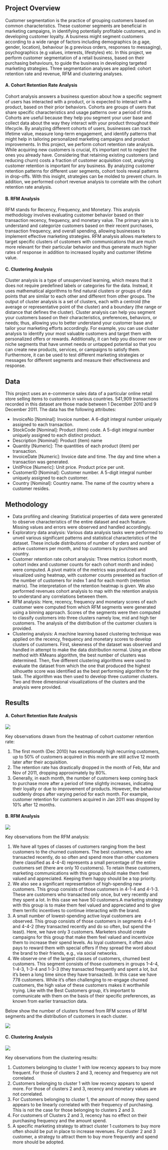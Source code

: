 ## Project Overview
Customer segmentation is the practice of grouping customers based on common characteristics. These customer segments are beneficial in marketing campaigns, in identifying potentially profitable customers, and in developing customer loyalty. A business might segment customers according to a wide range of factors including demographics (e.g age, gender, location), behaviour (e.g previous orders, responses to messaging), psychographics (e.g values, interests, lifestyles) etc. In this project, we perform customer segmentation of a retail business, based on their purchasing behaviours, to guide the business in developing targeted marketing strategies. Three segmentation analyses are applied: cohort retention rate and revenue, RFM and clustering analyses.
#### A. Cohort Retention Rate Analysis
Cohort analysis answers a business question about how a specific segment of users has interacted with a product, or is expected to interact with a product, based on their prior behaviors. Cohorts are groups of users that share specific characteristics and usage patterns over a period of time. Cohorts are useful because they help you segment your user base and collect data about the way they interact with your product throughout their lifecycle. By analyzing different cohorts of users, businesses can track lifetime value, measure long-term engagement, and identify patterns that might help in tailoring personalized marketing campaigns and product improvements. In this project, we perform cohort retention rate analysis. While acquiring new customers is crucial, it’s important not to neglect the ones you already have. Considering that retaining existing customers (and reducing churn) costs a fraction of customer acquisition cost, analyzing customer retention is important for any business. By analyzing customer retention patterns for different user segments, cohort tools reveal patterns in drop-offs. With this insight, strategies can be molded to prevent churn. In addition, we performed cohort revenue analysis to correlate with the cohort retention rate analysis.
#### B. RFM Analysis
RFM stands for Recency, Frequency, and Monetary. This analysis methodology involves evaluating customer behavior based on their transaction recency, frequency, and monetary value. The primary aim is to understand and categorize customers based on their recent purchases, transaction frequency, and overall spending, allowing businesses to implement effective marketing strategies. RFM analysis allows marketers to target specific clusters of customers with communications that are much more relevant for their particular behavior and thus generate much higher rates of response in addition to increased loyalty and customer lifetime value.
#### C. Clustering Analysis
Cluster analysis is a type of unsupervised learning, which means that it does not require predefined labels or categories for the data. Instead, it uses mathematical algorithms to find natural clusters or groups of data points that are similar to each other and different from other groups. The output of cluster analysis is a set of clusters, each with a centroid (the average or representative point of the cluster) and a boundary (the range or distance that defines the cluster). Cluster analysis can help you segment your customers based on their characteristics, preferences, behaviors, or needs; thus, allowing you to better understand your customer base and tailor your marketing efforts accordingly. For example, you can use cluster analysis to identify your most valuable customers and target them with personalized offers or rewards. Additionally, it can help you discover new or niche segments that have unmet needs or untapped potential so that you can create new products, services, or campaigns to satisfy them. Furthermore, it can be used to test different marketing strategies or messages for different segments and measure their effectiveness and response.
## Data
This project uses an e-commerce sales data of a particular online retail store selling items to customers in various countries. 541,909 transactions recorded in this dataset are those made between 1 December 2010 and 9 December 2011. The data has the following attributes:
* InvoiceNo [Nominal]: Invoice number. A 6-digit integral number uniquely assigned to each transaction.
* StockCode [Nominal]: Product (item) code. A 5-digit integral number uniquely assigned to each distinct product.
* Description [Nominal]: Product (item) name
* Quantity [Numeric]: The quantities of each product (item) per transaction. 
* InvoiceDate [Numeric]: Invoice date and time. The day and time when a transaction was generated.
* UnitPrice [Numeric]: Unit price. Product price per unit.
* CustomerID [Nominal]: Customer number. A 5-digit integral number uniquely assigned to each customer.
* Country [Nominal]: Country name. The name of the country where a customer resides.
## Methodology
* Data profiling and cleaning:
  Statistical properties of data were generated to observe characteristics of the entire dataset and each feature. Missing values and errors were observed and handled accordingly.
* Exploratory data analysis:
  Various data analysis tasks were performed to unveil various significant patterns and statistical characteristics of the dataset. These include distributions of number of orders and number of active customers per month, and top customers by purchses and country.
* Customer retention rate cohort analysis:
  Three metrics (cohort month, cohort index and customer counts for each cohort month and index) were computed. A pivot matrix of the metrics was produced and visualized using heatmap, with customer counts presented as fraction of the number of customers for index 1 and for each month (retention matrix). The interpretation of the retention heatmap is given. We also performed revenues cohort analysis to map with the retention analysis to understand any correlations between them.
* RFM analysis:
  Here, recency, frequency and monetary scores of each customer were computed from which RFM segments were generated using a binning approach. Scores of the segments were then computed to classify customers into three clusters namely low, mid and high tier customers. The analysis of the distribution of the customer clusters is provided.
* Clustering analysis:
  A machine learning based clustering technique was applied on the recency, frequency and monetary scores to develop clusters of customers. First, skewness of the dataset was observed and handled in attempt to make the data distribution normal. Using an elbow method with KMeans algorithm, the best number of clusters was determined. Then, five different clustering algorithms were used to evaluate the dataset from which the one that produced the highest silhouette score was identified as the best performing algorithm for the task. The algorithm was then used to develop three customer clusters. Two and three dimensional visualizations of the clusters and the analysis were provided.
## Results
#### A. Cohort Retention Rate Analysis
![](https://github.com/Popseli/Customer-Segmentation-Using-Cohort-RFM-and-Clustering-Analyses/blob/main/Customer_Retention_Rate%208.bmp)

Key observations drawn from the heatmap of cohort customer retention rate:
1. The first month (Dec 2010) has exceptionally high recurring customers, up to 50% of customers acquired in this month are still active 12 month later after their acquisition.
2. The retention rate has drastically dropped in the month of Feb, Mar and Nov of 2011, dropping approximately by 80%.
3. Generally, in each month, the number of customers keep coming back to purchase more after a period of time slightly increases, indicating their loyalty or due to improvement of products. However, the behaviour suddenly drops after varying period for each month. For example, customer retention for customers acquired in Jan 2011 was dropped by 10% after 12 months.
#### B. RFM Analysis
![](https://github.com/Popseli/Customer-Segmentation-Using-Cohort-RFM-and-Clustering-Analyses/blob/main/Distribution_of_RFM_Segments.png)

Key observations from the RFM analysis:
1. We have all types of classes of customers ranging from the best customers to the churned customers. The best customers, who are transacted recently, do so often and spend more than other customers (here classified as 4-4-4) represents a small percentage of the entire customers set (there are only 10 customers). To retain these customers, marketing communications with this group should make them feel valued and appreciated. Keeping them happy should be a top priority.
2. We also see a significant representation of high-spending new customers. This group consists of those customers in 4-1-4 and 4-1-3. These are customers who transacted only once, but very recently and they spent a lot. In this case we have 50 customers.A marketing strategy with this group is to make them feel valued and appreciated and to give them terrific incentives to continue interacting with the brand. 
3. A small number of lowest-spending active loyal customers are observed. This group consists of those customers in segments 4-4-1 and 4-4-2 (they transacted recently and do so often, but spend the least). Here, we have only 3 customers. Marketers should create campaigns for this group that make them feel valued and incentivize them to increase their spend levels. As loyal customers, it often also pays to reward them with special offers if they spread the word about the brand to their friends, e.g., via social networks. 
4. We observe one of the largest classes of customers, churned best customers. This segment consists of those customers in groups 1-4-4, 1-4-3, 1-3-4 and 1-3-3 (they transacted frequently and spent a lot, but it’s been a long time since they have transacted). In this case we have 778 customers. While it’s often challenging to re-engage churned customers, the high value of these customers makes it worthwhile trying. Like with the Best Customers group, it’s important to communicate with them on the basis of their specific preferences, as known from earlier transaction data.

Below show the number of clusters formed from RFM scores of RFM segments and the distribution of customers in each cluster.

![](https://github.com/Popseli/Customer-Segmentation-Using-Cohort-RFM-and-Clustering-Analyses/blob/main/Distribution_of_Customers_in_RFM_Clusters%202.bmp)


#### C. Clustering Analysis
![](https://github.com/Popseli/Customer-Segmentation-Using-Cohort-RFM-and-Clustering-Analyses/blob/main/KMeans_Clustering_of_RFM_Scores%205.jpg)

Key observations from the clustering results:
1. Customers belonging to cluster 1 with low recency appears to buy more frequent. For those of clusters 2 and 3, recency and frequency are not correlated.
2. Customers belonging to cluster 1 with low recency appears to spend more. For those of clusters 2 and 3, recency and monetary values are not correlated.
3. For Customers belonging to cluster 1, the amount of money they spend appears to be linearly correlated with their frequency of purchasing. This is not the case for those belonging to clusters 2 and 3.
4. For customers of Clusters 2 and 3, recency has no effect on their purchasing frequency and the amount spend.
5. A specific marketing strategy to attract cluster 1 customers to buy more often should be put in place to increase revenues. For cluster 2 and 3 customer, a strategy to attract them to buy more frequently and spend more should be adopted.

